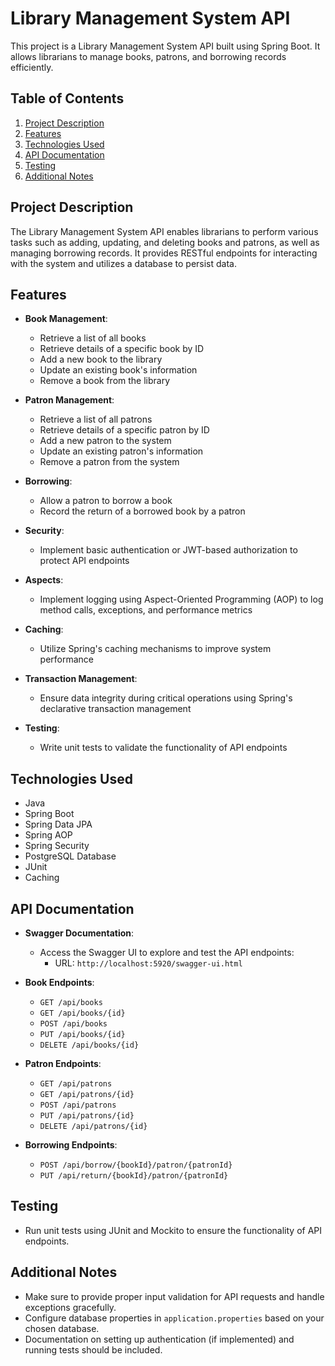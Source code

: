 # Library Management System API

This project is a Library Management System API built using Spring Boot. It allows librarians to manage books, patrons, and borrowing records efficiently.

## Table of Contents
1. [Project Description](#project-description)
2. [Features](#features)
3. [Technologies Used](#technologies-used)
4. [API Documentation](#api-documentation)
5. [Testing](#testing)
6. [Additional Notes](#additional-notes)

## Project Description

The Library Management System API enables librarians to perform various tasks such as adding, updating, and deleting books and patrons, as well as managing borrowing records. It provides RESTful endpoints for interacting with the system and utilizes a database to persist data.

## Features

- **Book Management**:
  - Retrieve a list of all books
  - Retrieve details of a specific book by ID
  - Add a new book to the library
  - Update an existing book's information
  - Remove a book from the library

- **Patron Management**:
  - Retrieve a list of all patrons
  - Retrieve details of a specific patron by ID
  - Add a new patron to the system
  - Update an existing patron's information
  - Remove a patron from the system

- **Borrowing**:
  - Allow a patron to borrow a book
  - Record the return of a borrowed book by a patron

- **Security**:
  - Implement basic authentication or JWT-based authorization to protect API endpoints

- **Aspects**:
  - Implement logging using Aspect-Oriented Programming (AOP) to log method calls, exceptions, and performance metrics

- **Caching**:
  - Utilize Spring's caching mechanisms to improve system performance

- **Transaction Management**:
  - Ensure data integrity during critical operations using Spring's declarative transaction management

- **Testing**:
  - Write unit tests to validate the functionality of API endpoints

## Technologies Used

- Java
- Spring Boot
- Spring Data JPA
- Spring AOP
- Spring Security 
- PostgreSQL Database
- JUnit
- Caching

## API Documentation
- **Swagger Documentation**:
  - Access the Swagger UI to explore and test the API endpoints:
    - URL: `http://localhost:5920/swagger-ui.html`

- **Book Endpoints**:
  - `GET /api/books`
  - `GET /api/books/{id}`
  - `POST /api/books`
  - `PUT /api/books/{id}`
  - `DELETE /api/books/{id}`

- **Patron Endpoints**:
  - `GET /api/patrons`
  - `GET /api/patrons/{id}`
  - `POST /api/patrons`
  - `PUT /api/patrons/{id}`
  - `DELETE /api/patrons/{id}`

- **Borrowing Endpoints**:
  - `POST /api/borrow/{bookId}/patron/{patronId}`
  - `PUT /api/return/{bookId}/patron/{patronId}`

## Testing

- Run unit tests using JUnit and Mockito to ensure the functionality of API endpoints.

## Additional Notes

- Make sure to provide proper input validation for API requests and handle exceptions gracefully.
- Configure database properties in `application.properties` based on your chosen database.
- Documentation on setting up authentication (if implemented) and running tests should be included.
